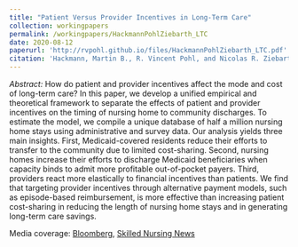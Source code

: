 ```yaml
---
title: "Patient Versus Provider Incentives in Long-Term Care"
collection: workingpapers
permalink: /workingpapers/HackmannPohlZiebarth_LTC
date: 2020-08-12
paperurl: 'http://rvpohl.github.io/files/HackmannPohlZiebarth_LTC.pdf'
citation: 'Hackmann, Martin B., R. Vincent Pohl, and Nicolas R. Ziebarth. 2020. “Patient Versus Provider Incentives in Long-Term Care.” Revised and resubmit at <i>American Economic Journal: Applied Economics.</i>'
---
```

<i>Abstract:</i> How do patient and provider incentives affect the mode and cost of long-term care? In this paper, we develop a unified empirical and theoretical framework to separate the effects of patient and provider incentives on the timing of nursing home to community discharges. To estimate the model, we compile a unique database of half a million nursing home stays using administrative and survey data. Our analysis yields three main insights. First, Medicaid-covered residents reduce their efforts to transfer to the community due to limited cost-sharing. Second, nursing homes increase their efforts to discharge Medicaid beneficiaries when capacity binds to admit more profitable out-of-pocket payers. Third, providers react more elastically to financial incentives than patients. We find that targeting provider incentives through alternative payment models, such as episode-based reimbursement, is more effective than increasing patient cost-sharing in reducing the length of nursing home stays and in generating long-term care savings.

Media coverage: [Bloomberg](https://www.bloomberg.com/opinion/articles/2018-10-31/health-care-to-lower-costs-empower-providers-not-consumers?srnd=opinion), [Skilled Nursing News](https://skillednursingnews.com/2018/10/medicaid-overpays-nursing-homes-1b-per-year-study-suggests/)
